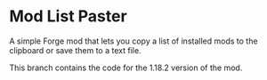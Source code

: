 # Mod List Paster
A simple Forge mod that lets you copy a list of installed mods to the clipboard or save them to a text file.

This branch contains the code for the 1.18.2 version of the mod.